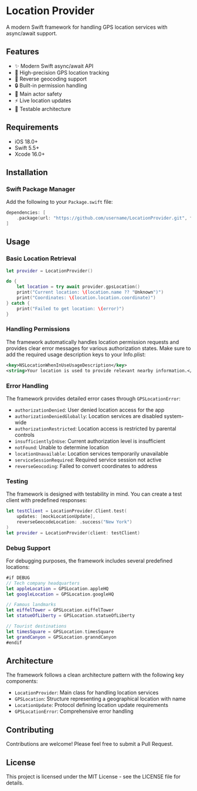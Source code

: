 # Location Provider

A modern Swift framework for handling GPS location services with async/await support.

## Features

- ✨ Modern Swift async/await API
- 🎯 High-precision GPS location tracking
- 📍 Reverse geocoding support
- 🔒 Built-in permission handling
- 📱 Main actor safety
- ⚡️ Live location updates
- 🧪 Testable architecture

## Requirements

- iOS 18.0+
- Swift 5.5+
- Xcode 16.0+

## Installation

### Swift Package Manager

Add the following to your `Package.swift` file:

```swift
dependencies: [
    .package(url: "https://github.com/username/LocationProvider.git", from: "1.0.0")
]
```

## Usage

### Basic Location Retrieval

```swift
let provider = LocationProvider()

do {
    let location = try await provider.gpsLocation()
    print("Current location: \(location.name ?? "Unknown")")
    print("Coordinates: \(location.location.coordinate)")
} catch {
    print("Failed to get location: \(error)")
}
```

### Handling Permissions

The framework automatically handles location permission requests and provides clear error messages for various authorization states. Make sure to add the required usage description keys to your Info.plist:

```xml
<key>NSLocationWhenInUseUsageDescription</key>
<string>Your location is used to provide relevant nearby information.</string>
```

### Error Handling

The framework provides detailed error cases through `GPSLocationError`:

- `authorizationDenied`: User denied location access for the app
- `authorizationDeniedGlobally`: Location services are disabled system-wide
- `authorizationRestricted`: Location access is restricted by parental controls
- `insufficientlyInUse`: Current authorization level is insufficient
- `notFound`: Unable to determine location
- `locationUnavailable`: Location services temporarily unavailable
- `serviceSessionRequired`: Required service session not active
- `reverseGeocoding`: Failed to convert coordinates to address

### Testing

The framework is designed with testability in mind. You can create a test client with predefined responses:

```swift
let testClient = LocationProvider.Client.test(
    updates: [mockLocationUpdate],
    reverseGeocodeLocation: .success("New York")
)
let provider = LocationProvider(client: testClient)
```

### Debug Support

For debugging purposes, the framework includes several predefined locations:

```swift
#if DEBUG
// Tech company headquarters
let appleLocation = GPSLocation.appleHQ
let googleLocation = GPSLocation.googleHQ

// Famous landmarks
let eiffelTower = GPSLocation.eiffelTower
let statueOfLiberty = GPSLocation.statueOfLiberty

// Tourist destinations
let timesSquare = GPSLocation.timesSquare
let grandCanyon = GPSLocation.granndCanyon
#endif
```

## Architecture

The framework follows a clean architecture pattern with the following key components:

- `LocationProvider`: Main class for handling location services
- `GPSLocation`: Structure representing a geographical location with name
- `LocationUpdate`: Protocol defining location update requirements
- `GPSLocationError`: Comprehensive error handling

## Contributing

Contributions are welcome! Please feel free to submit a Pull Request.

## License

This project is licensed under the MIT License - see the LICENSE file for details.